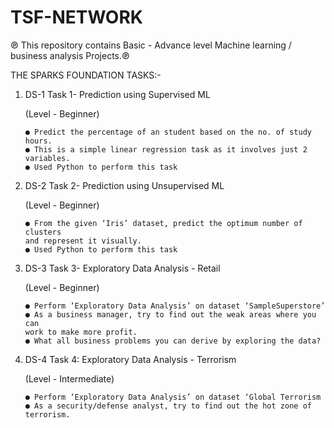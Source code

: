 # TSF-NETWORK
℗ This repository contains Basic - Advance level Machine learning / business analysis Projects.℗

THE SPARKS FOUNDATION TASKS:-
  
  1. DS-1
        Task 1- Prediction using Supervised ML

        (Level - Beginner)

         ● Predict the percentage of an student based on the no. of study hours.
         ● This is a simple linear regression task as it involves just 2 variables.
         ● Used Python to perform this task
      
  2. DS-2
        Task 2- Prediction using Unsupervised ML

        (Level - Beginner)

         ● From the given ‘Iris’ dataset, predict the optimum number of clusters
         and represent it visually.
         ● Used Python to perform this task
        
  3. DS-3
        Task 3- Exploratory Data Analysis - Retail

        (Level - Beginner)

         ● Perform ‘Exploratory Data Analysis’ on dataset ‘SampleSuperstore’
         ● As a business manager, try to find out the weak areas where you can
         work to make more profit.
         ● What all business problems you can derive by exploring the data?
   
   4. DS-4
         Task 4: Exploratory Data Analysis - Terrorism
         
         (Level - Intermediate)
         
          ● Perform ‘Exploratory Data Analysis’ on dataset ‘Global Terrorism
          ● As a security/defense analyst, try to find out the hot zone of terrorism.
